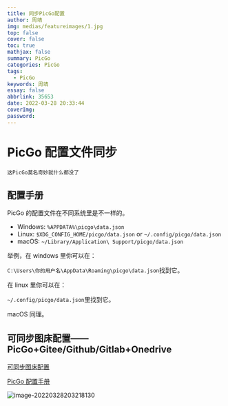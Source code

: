 ```yaml
---
title: 同步PicGo配置
author: 周靖
img: medias/featureimages/1.jpg
top: false
cover: false
toc: true
mathjax: false
summary: PicGo
categories: PicGo
tags:
  - PicGo
keywords: 周靖
essay: false
abbrlink: 35653
date: 2022-03-28 20:33:44
coverImg:
password:
---
```


# PicGo 配置文件同步

```
这PicGo莫名奇妙就什么都没了
```

## 配置手册

PicGo 的配置文件在不同系统里是不一样的。

- Windows: `%APPDATA%\picgo\data.json`
- Linux: `$XDG_CONFIG_HOME/picgo/data.json` or `~/.config/picgo/data.json`
- macOS: `~/Library/Application\ Support/picgo/data.json`

举例，在 windows 里你可以在：

`C:\Users\你的用户名\AppData\Roaming\picgo\data.json`找到它。

在 linux 里你可以在：

`~/.config/picgo/data.json`里找到它。

macOS 同理。

## 可同步图床配置——PicGo+Gitee/Github/Gitlab+Onedrive

[可同步图床配置](https://xinyu-yang.github.io/blog/2021/21-09-09_picture-bed/)

[PicGo 配置手册](https://picgo.github.io/PicGo-Doc/zh/guide/config.html)

![image-20220328203218130](https://qiniuyun.code520.com.cn/images/image-20220328203218130.png)
